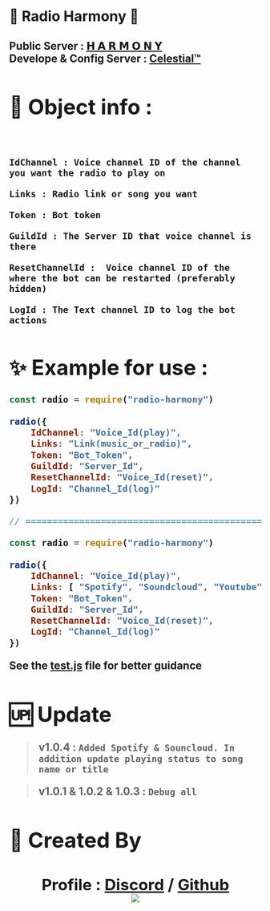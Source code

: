 # 💎 Radio Harmony 💎

<h2> Public Server : <a href="https://discord.gg/ir">𝗛 𝗔 𝗥 𝗠 𝗢 𝗡 𝗬<a/>
<br/>
Develope & Config Server : <a href="https://discord.gg/dvc">Celestial™<a/>
<h2/>

#

# 🤔 Object info : 
</br>

```
IdChannel : Voice channel ID of the channel you want the radio to play on
```
```
Links : Radio link or song you want
```
```
Token : Bot token
```
```
GuildId : The Server ID that voice channel is there
```
```
ResetChannelId :  Voice channel ID of the where the bot can be restarted (preferably hidden)
```
```
LogId : The Text channel ID to log the bot actions
```

# ✨ Example for use :

```js
const radio = require("radio-harmony")

radio({
    IdChannel: "Voice_Id(play)",
    Links: "Link(music_or_radio)",
    Token: "Bot_Token",
    GuildId: "Server_Id",
    ResetChannelId: "Voice_Id(reset)",
    LogId: "Channel_Id(log)"
})

// ===================================================== //

const radio = require("radio-harmony")

radio({
    IdChannel: "Voice_Id(play)",
    Links: [ "Spotify", "Soundcloud", "Youtube", "Mp3" ],
    Token: "Bot_Token",
    GuildId: "Server_Id",
    ResetChannelId: "Voice_Id(reset)",
    LogId: "Channel_Id(log)"
})
```

See the <a href="https://github.com/Mhmd-Akh/radio-harmony/blob/main/test.js">test.js<a/> file for better guidance


# 🆙 Update


> v1.0.4 : `Added Spotify & Souncloud. In addition update playing status to song name or title`

> v1.0.1 & 1.0.2 & 1.0.3 : `Debug all`



# 🪬 Created By 

<h2 align= "center" > Profile : <a href="https://discordapp.com/users/750337293927055452">Discord<a/> / <a href ="https://github.com/Mhmd-Akh/">Github<a/>
</br>
<img src="https://discord.c99.nl/widget/theme-2/750337293927055452.png"><h2/>
